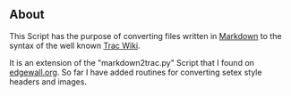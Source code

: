 ## About
This Script has the purpose of converting files written in [Markdown](http://daringfireball.net/projects/markdown/) to the syntax of the well known [Trac Wiki](http://trac.edgewall.org/wiki/TracWiki).

It is an extension of the "markdown2trac.py" Script that I found on [edgewall.org](http://trac.edgewall.org/attachment/wiki/TracWiki/markdown2trac.py).
So far I have added routines for converting setex style headers and images.